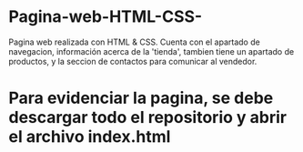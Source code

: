 # Pagina-web-HTML-CSS-
Pagina web realizada con HTML &amp; CSS. Cuenta con el apartado de navegacion, información acerca de la 'tienda', tambien tiene un apartado de productos, y la seccion de contactos para comunicar al vendedor.
# Para evidenciar la pagina, se debe descargar todo el repositorio y abrir el archivo index.html 
